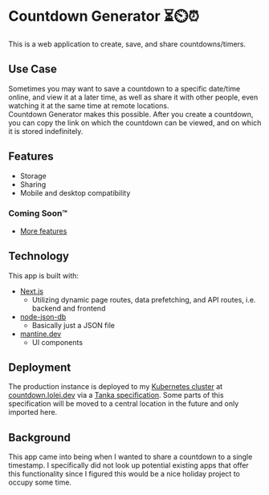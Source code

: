 # Countdown Generator ⏳⏲️⏰

This is a web application to create, save, and share countdowns/timers.

## Use Case

Sometimes you may want to save a countdown to a specific date/time online, and
view it at a later time, as well as share it with other people, even watching it
at the same time at remote locations.  
Countdown Generator makes this possible. After you create a countdown, you can
copy the link on which the countdown can be viewed, and on which it is stored
indefinitely.

## Features

- Storage
- Sharing
- Mobile and desktop compatibility

### Coming Soon™

- [More features](https://github.com/LoLei/countdown-generator/issues/2)

## Technology

This app is built with:

- [Next.js](https://nextjs.org/)
  - Utilizing dynamic page routes, data prefetching, and API routes, i.e. backend and frontend
- [node-json-db](https://www.npmjs.com/package/node-json-db)
  - Basically just a JSON file
- [mantine.dev](https://mantine.dev/)
  - UI components

## Deployment

The production instance is deployed to my [Kubernetes
cluster](k8s-dashboard.lolei.dev/) at
[countdown.lolei.dev](https://countdown.lolei.dev) via a [Tanka
specification](/k8s). Some parts of this specification will be moved to a
central location in the future and only imported here.

## Background

This app came into being when I wanted to share a countdown to a single
timestamp. I specifically did not look up potential existing apps that offer
this functionality since I figured this would be a nice holiday project to
occupy some time.
